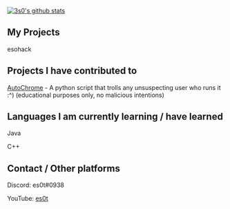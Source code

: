 [![3s0's github stats](https://github-readme-stats.vercel.app/api?username=3s0&count_private=true&theme=dracula)](https://github.com/anuraghazra/github-readme-stats)


## My Projects
esohack

## Projects I have contributed to
[AutoChrome](https://github.com/onion/AutoChrome) - A python script that trolls any unsuspecting user who runs it :^) (educational purposes only, no malicious intentions)

## Languages I am currently learning / have learned
Java

C++

## Contact / Other platforms
Discord: es0t#0938

YouTube: [es0t](https://www.youtube.com/channel/UCUieJFRJdAuTy5xRexh7M7g)
